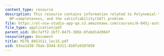 ```yaml
---
content_type: resource
description: This resource contains information related to Polynomial-time reducibility,
  NP-completeness, and the satisfiability(SAT) problem.
file: https://ol-ocw-studio-app-qa.s3.amazonaws.com/courses/6-045j-automata-computability-and-complexity-spring-2011/03ea1d3876ab93448311010fa938f050_MIT6_045JS11_lec15.pdf
file_type: application/pdf
parent_uid: 0bc7aff2-1bf7-8475-38bb-8fabd142084f
resourcetype: Document
title: MIT6_045JS11_lec15.pdf
uid: 03ea1d38-76ab-9344-8311-010fa938f050
---
```

